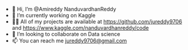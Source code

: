 - 👋 Hi, I’m @Amireddy NanduvardhanReddy
- 🔭 I’m currently working on Kaggle 
- 👨‍💻 All of my projects are available at https://github.com/jureddy9706 and https://www.kaggle.com/nanduvardhanreddy/code
- 👯 I’m looking to collaborate on Data science
- 📫 You can reach me jureddy9706@gmail.com
<!---
jureddy9706/jureddy9706 is a ✨ special ✨ repository because its `README.md` (this file) appears on your GitHub profile.
You can click the Preview link to take a look at your changes.
--->
